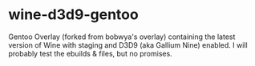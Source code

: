 wine-d3d9-gentoo
======


Gentoo Overlay (forked from bobwya's overlay) containing the latest version of Wine with staging and D3D9 (aka Gallium Nine)
enabled. I will probably test the ebuilds & files, but no promises.
